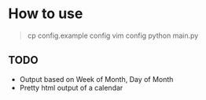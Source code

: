 # How to use

> cp config.example config
> vim config
> python main.py

## TODO

* Output based on Week of Month, Day of Month
* Pretty html output of a calendar

